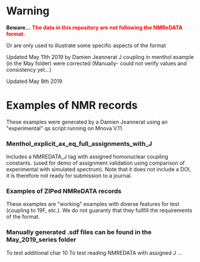 # Warning

**Beware...**
<span style="color:red">
**The data in this repository are not following the NMReDATA format.**
</span>

Or are only used to illustrate some specific aspects of the format 


Updated May 11th 2019 by Damien Jeannerat
J coupling in menthol example (in the May folder) were corrected (Manually- could not verify values and consistency yet...)

Updated May 8th 2019

# Examples of NMR records
These examples were generated by a Damien Jeannerat using an "experimental" qs script running on Mnova V.11.

### Menthol_explicit_ax_eq_full_assignments_with_J
Includes a NMREDATA_J tag with assigned homonuclear coupling constants.
(used for demo of assignment validation using comparison of experimental with simulated spectrum).
Note that it does not include a DOI, it is therefore not ready for submission to a journal.

### Examples of ZIPed NMReDATA records
These examples are "working" examples with diverse features for test (coupling to 19F, etc.). We do not guaranty that they fullfill the requirements of the format.

### Manually generated .sdf files can be found in the May_2019_series folder
To test additional char 10
To test reading NMREDATA with assigned J
...
